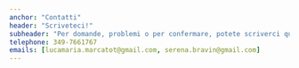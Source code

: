 ```yaml
---
anchor: "Contatti"
header: "Scriveteci!"
subheader: "Per domande, problemi o per confermare, potete scriverci qui"
telephone: 349-7661767
emails: [lucamaria.marcatot@gmail.com, serena.bravin@gmail.com]
---
```

